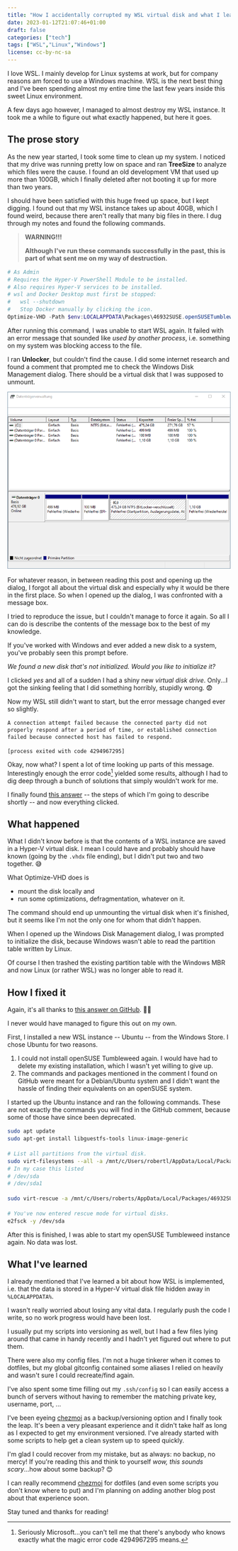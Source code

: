 ```yaml
---
title: "How I accidentally corrupted my WSL virtual disk and what I learned from it"
date: 2023-01-12T21:07:46+01:00
draft: false
categories: ["tech"]
tags: ["WSL","Linux","Windows"]
license: cc-by-nc-sa
---
```


I love WSL. I mainly develop for Linux systems at work, but for company reasons am forced to use a Windows machine. WSL is the next best thing and I've been spending almost my entire time the last few years inside this sweet Linux environment.

A few days ago however, I managed to almost destroy my WSL instance. It took me a while to figure out what exactly happened, but here it goes.

## The prose story

As the new year started, I took some time to clean up my system. I noticed that my drive was running pretty low on space and ran **TreeSize** to analyze which files were the cause. I found an old development VM that used up more than 100GB, which I finally deleted after not booting it up for more than two years.

I should have been satisfied with this huge freed up space, but I kept digging. I found out that my WSL instance takes up about 40GB, which I found weird, because there aren't really that many big files in there. I dug through my notes and found the following commands.

> **WARNING!!!**
>
> **Although I've run these commands successfully in the past, this is part of what sent me on my way of destruction.**

```powershell
# As Admin
# Requires the Hyper-V PowerShell Module to be installed.
# Also requires Hyper-V services to be installed.
# wsl and Docker Desktop must first be stopped:
#   wsl --shutdown
#   Stop Docker manually by clicking the icon.
Optimize-VHD -Path $env:LOCALAPPDATA\Packages\46932SUSE.openSUSETumbleweed_022rs5jcyhyac\LocalState\ext4.vhdx -Mode Full
```

After running this command, I was unable to start WSL again. It failed with an error message that sounded like _used by another process_, i.e. something on my system was blocking access to the file.

I ran **Unlocker**, but couldn't find the cause. I did some internet research and found a comment that prompted me to check the Windows Disk Management dialog. There should be a virtual disk that I was supposed to unmount.

![A screenshot of the Windows Disk Managment dialog.](windows-disk-management.png)

For whatever reason, in between reading this post and opening up the dialog, I forgot all about the virtual disk and especially why it would be there in the first place. So when I opened up the dialog, I was confronted with a message box.

I tried to reproduce the issue, but I couldn't manage to force it again. So all I can do is describe the contents of the message box to the best of my knowledge.

If you've worked with Windows and ever added a new disk to a system, you've probably seen this prompt before.

_We found a new disk that's not initialized. Would you like to initialize it?_

I clicked _yes_ and all of a sudden I had a shiny new _virtual disk drive_. Only...I got the sinking feeling that I did something horribly, stupidly wrong. 😨

Now my WSL still didn't want to start, but the error message changed ever so slightly.

```text
A connection attempt failed because the connected party did not properly respond after a period of time, or established connection failed because connected host has failed to respond.

[process exited with code 4294967295]
```

Okay, now what? I spent a lot of time looking up parts of this message. Interestingly enough the error code[^error-code] yielded some results, although I had to dig deep through a bunch of solutions that simply wouldn't work for me.

I finally found [this answer](https://github.com/microsoft/WSL/issues/5092#issuecomment-1332427373) -- the steps of which I'm going to describe shortly -- and now everything clicked.

## What happened

What I didn't know before is that the contents of a WSL instance are saved in a Hyper-V virtual disk. I mean I could have and probably should have known (going by the `.vhdx` file ending), but I didn't put two and two together. 😅

What Optimize-VHD does is

- mount the disk locally and
- run some optimizations, defragmentation, whatever on it.

The command should end up unmounting the virtual disk when it's finished, but it seems like I'm not the only one for whom that didn't happen.

When I opened up the Windows Disk Management dialog, I was prompted to initialize the disk, because Windows wasn't able to read the partition table written by Linux.

Of course I then trashed the existing partition table with the Windows MBR and now Linux (or rather WSL) was no longer able to read it.

## How I fixed it

Again, it's all thanks to [this answer on GitHub](https://github.com/microsoft/WSL/issues/5092#issuecomment-1332427373). 🚀🎉

I never would have managed to figure this out on my own.

First, I installed a new WSL instance -- Ubuntu -- from the Windows Store. I chose Ubuntu for two reasons.

1. I could not install openSUSE Tumbleweed again. I would have had to delete my existing installation, which I wasn't yet willing to give up.
2. The commands and packages mentioned in the comment I found on GitHub were meant for a Debian/Ubuntu system and I didn't want the hassle of finding their equivalents on an openSUSE system.

I started up the Ubuntu instance and ran the following commands. These are not exactly the commands you will find in the GitHub comment, because some of those have since been deprecated.

```bash
sudo apt update
sudo apt-get install libguestfs-tools linux-image-generic

# List all partitions from the virtual disk.
sudo virt-filesystems --all -a /mnt/c/Users/robertl/AppData/Local/Packages/46932SUSE.openSUSETumbleweed_022rs5jcyhyac/LocalState/ext4.vhdx
# In my case this listed
# /dev/sda
# /dev/sda1

sudo virt-rescue -a /mnt/c/Users/roberts/AppData/Local/Packages/46932SUSE.openSUSETumbleweed_022rs5jcyhyac/LocalState/ext4.vhdx

# You've now entered rescue mode for virtual disks.
e2fsck -y /dev/sda
```

After this is finished, I was able to start my openSUSE Tumbleweed instance again. No data was lost.

## What I've learned

I already mentioned that I've learned a bit about how WSL is implemented, i.e. that the data is stored in a Hyper-V virtual disk file hidden away in `%LOCALAPPDATA%`.

I wasn't really worried about losing any vital data. I regularly push the code I write, so no work progress would have been lost.

I usually put my scripts into versioning as well, but I had a few files lying around that came in handy recently and I hadn't yet figured out where to put them.

There were also my config files. I'm not a huge tinkerer when it comes to dotfiles, but my global gitconfig contained some aliases I relied on heavily and wasn't sure I could recreate/find again.

I've also spent some time filling out my `.ssh/config` so I can easily access a bunch of servers without having to remember the matching private key, username, port, ...

I've been eyeing [chezmoi](https://www.chezmoi.io) as a backup/versioning option and I finally took the leap. It's been a very pleasant experience and it didn't take half as long as I expected to get my environment versioned. I've already started with some scripts to help get a clean system up to speed quickly.

I'm glad I could recover from my mistake, but as always: no backup, no mercy! If you're reading this and think to yourself _wow, this sounds scary_...how about some backup? 😊

I can really recommend [chezmoi](https://www.chezmoi.io) for dotfiles (and even some scripts you don't know where to put) and I'm planning on adding another blog post about that experience soon.

Stay tuned and thanks for reading!

[^error-code]: Seriously Microsoft...you can't tell me that there's anybody who knows exactly what the magic error code 4294967295 means.
